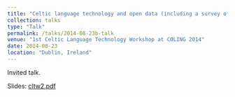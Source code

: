 ```yaml
---
title: "Celtic language technology and open data (including a survey of Manx Gaelic resources)"
collection: talks
type: "Talk"
permalink: /talks/2014-08-23b-talk
venue: "1st Celtic Language Technology Workshop at COLING 2014"
date: 2014-08-23
location: "Dublin, Ireland"
---
```


Invited talk.

Slides: [cltw2.pdf](/files/cltw2.pdf)
